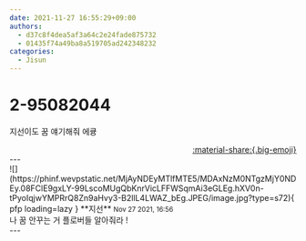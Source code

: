 ```yaml
---
date: 2021-11-27 16:55:29+09:00
authors:
  - d37c8f4dea5af3a64c2e24fade875732
  - 01435f74a49ba8a519705ad242348232
categories:
  - Jisun
---
```


# 2-95082044

<div class="post-container" markdown="1">
<div class="content-container md-sidebar__scrollwrap" markdown="1">

지선이도 꿈 얘기해줘 에큥

</div>
</div>

<div style="text-align: right;" markdown="1">
<a href="https://weverse.io/fromis9/fanpost/2-95082044" style="text-align: right;">:material-share:{.big-emoji}</a>
</div>
---

<div class="comments-container md-sidebar__scrollwrap" markdown="1">
<div class="comment" markdown="1">
<div class='id-container' markdown="1">
![](https://phinf.wevpstatic.net/MjAyNDEyMTlfMTE5/MDAxNzM0NTgzMjY0NDEy.08FClE9gxLY-99LscoMUgQbKnrVicLFFWSqmAi3eGLEg.hXV0n-tPyoIqjwYMPRrQ8Zn9aHvy3-B2llL4LWAZ_bEg.JPEG/image.jpg?type=s72){ pfp loading=lazy }
**<span class="artist">지선</span>** <small>Nov 27 2021, 16:56</small><br>
</div>
<div class='comment-body' markdown="1">
나 꿈 안꾸는 거 플로버들 알아줘라 !
</div>
</div>
</div>
---
